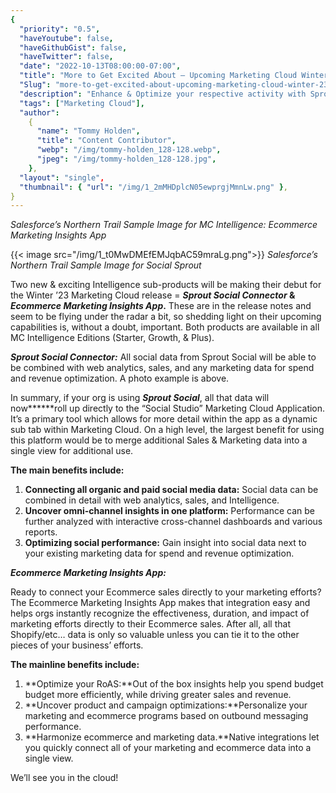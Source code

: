 ```yaml
---
{
  "priority": "0.5",
  "haveYoutube": false,
  "haveGithubGist": false,
  "haveTwitter": false,
  "date": "2022-10-13T08:00:00-07:00",
  "title": "More to Get Excited About — Upcoming Marketing Cloud Winter ’23 Releases",
  "Slug": "more-to-get-excited-about-upcoming-marketing-cloud-winter-23-releases",
  "description": "Enhance & Optimize your respective activity with Sprout Social Connector & Ecommerce Marketing Insights App!",
  "tags": ["Marketing Cloud"],
  "author":
    {
      "name": "Tommy Holden",
      "title": "Content Contributor",
      "webp": "/img/tommy-holden_128-128.webp",
      "jpeg": "/img/tommy-holden_128-128.jpg",
    },
  "layout": "single",
  "thumbnail": { "url": "/img/1_2mMHDplcN05ewprgjMmnLw.png" },
}
---
```


_Salesforce’s Northern Trail Sample Image for MC Intelligence: Ecommerce Marketing Insights App_

{{< image src="/img/1_t0MwDMEfEMJqbAC59mraLg.png">}}
_Salesforce’s Northern Trail Sample Image for Social Sprout_

Two new & exciting Intelligence sub-products will be making their debut for the Winter ’23 Marketing Cloud release = **_Sprout Social_ _Connector_ & _Ecommerce Marketing Insights App_.** These are in the release notes and seem to be flying under the radar a bit, so shedding light on their upcoming capabilities is, without a doubt, important. Both products are available in all MC Intelligence Editions (Starter, Growth, & Plus).

**_Sprout Social Connector:_** All social data from Sprout Social will be able to be combined with web analytics, sales, and any marketing data for spend and revenue optimization. A photo example is above.

In summary, if your org is using **_Sprout Social_**, all that data will now**\*\***roll up directly to the “Social Studio” Marketing Cloud Application. It’s a primary tool which allows for more detail within the app as a dynamic sub tab within Marketing Cloud. On a high level, the largest benefit for using this platform would be to merge additional Sales & Marketing data into a single view for additional use.

**The main benefits include:**

1. **Connecting all organic and paid social media data:** Social data can be combined in detail with web analytics, sales, and Intelligence.
2. **Uncover omni-channel insights in one platform:** Performance can be further analyzed with interactive cross-channel dashboards and various reports.
3. **Optimizing social performance:** Gain insight into social data next to your existing marketing data for spend and revenue optimization.

**_Ecommerce Marketing Insights App:_**

Ready to connect your Ecommerce sales directly to your marketing efforts? The Ecommerce Marketing Insights App makes that integration easy and helps orgs instantly recognize the effectiveness, duration, and impact of marketing efforts directly to their Ecommerce sales. After all, all that Shopify/etc… data is only so valuable unless you can tie it to the other pieces of your business’ efforts.

**The mainline benefits include:**

1. **Optimize your RoAS:**Out of the box insights help you spend budget budget more efficiently, while driving greater sales and revenue.
2. **Uncover product and campaign optimizations:**Personalize your marketing and ecommerce programs based on outbound messaging performance.
3. **Harmonize ecommerce and marketing data.**Native integrations let you quickly connect all of your marketing and ecommerce data into a single view.

We’ll see you in the cloud!
